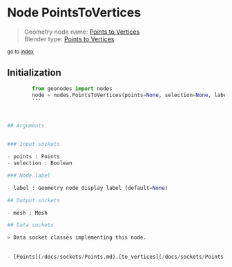 
# Node PointsToVertices

> Geometry node name: [Points to Vertices](https://docs.blender.org/manual/en/latest/modeling/geometry_nodes/point/points_to_vertices.html)<br>
  Blender type: [Points to Vertices](https://docs.blender.org/api/current/bpy.types.GeometryNodePointsToVertices.html)
  
<sub>go to [index](/docs/index.md)</sub>

## Initialization

```python
        from geonodes import nodes
        node = nodes.PointsToVertices(points=None, selection=None, label=None)
        ```



## Arguments


### Input sockets

- points : Points
- selection : Boolean

### Node label

- label : Geometry node display label (default=None)

## Output sockets

- mesh : Mesh

## Data sockets

> Data socket classes implementing this node.
  
  
- [Points](/docs/sockets/Points.md).[to_vertices](/docs/sockets/Points.md#to_vertices) : Method
  
